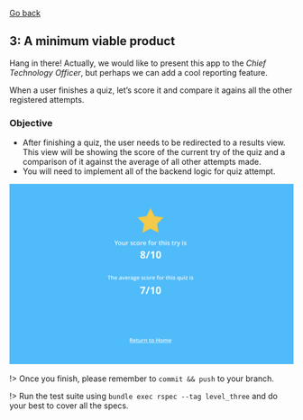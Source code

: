 [Go back](user_stories/level_two.md)

## 3: A minimum viable product

Hang in there! Actually, we would like to present this app to the _Chief Technology Officer_, but perhaps we can add a cool reporting feature.

When a user finishes a quiz, let’s score it and compare it agains all the other registered attempts.

### Objective

*   After finishing a quiz, the user needs to be redirected to a results view. This view will be showing the score of the current try of the quiz and a comparison of it against the average of all other attempts made.
*   You will need to implement all of the backend logic for quiz attempt.

![results mockup](../img/results.png)

!> Once you finish, please remember to `commit && push` to your branch.

!> Run the test suite using `bundle exec rspec --tag level_three` and do your best to cover all the specs.
